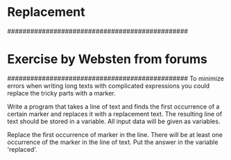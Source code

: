 # Replacement
###############################################
#       Exercise by Websten from forums       #
###############################################
To minimize errors when writing long texts with complicated expressions you could replace the tricky parts with a marker.

Write a program that takes a line of text and finds the first occurrence of a certain marker and replaces it with a replacement text. 
The resulting line of text should be stored in a variable. All input data will be given as variables.

Replace the first occurrence of marker in the line.
There will be at least one occurrence of the marker in the
line of text. Put the answer in the variable 'replaced'.
